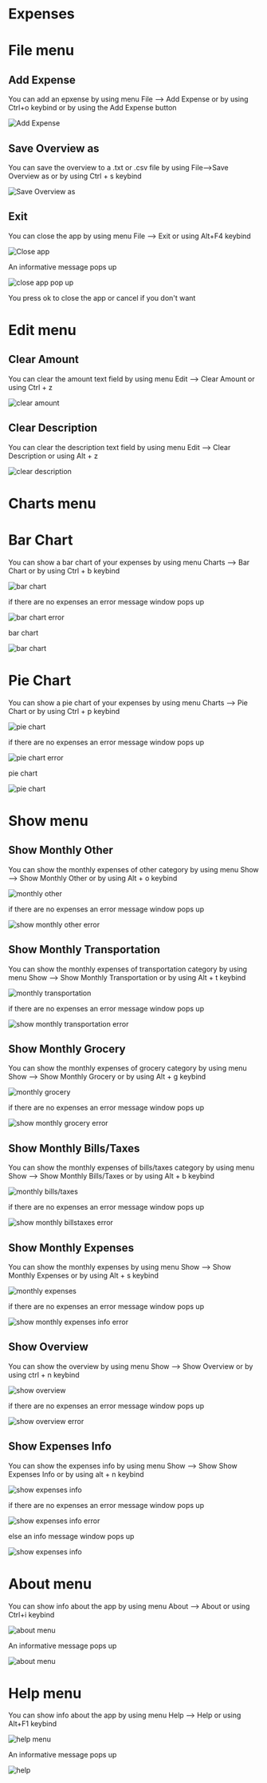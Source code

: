 # Expenses

# File menu

## Add Expense 

You can add an epxense by using menu File --> Add Expense or by using Ctrl+o keybind or by using the Add Expense button

<p><img src="File menu/add expense.png" title="Add Expense"/></p>

## Save Overview as

You can save the overview to a .txt or .csv file by using File-->Save Overview as or by using Ctrl + s keybind

<p><img src="File menu/save overview as.png" title="Save Overview as"/></p>

## Exit

You can close the app by using menu File --> Exit or using Alt+F4 keybind

<p><img src = "File menu/close app.png" title="Close app"></p>

An informative message pops up

<p><img src ="File menu/close app pop up.png" title="close app pop up"/> </p>

You press ok to close the app or cancel if you don't want

# Edit menu

## Clear Amount

You can clear the amount text field by using menu Edit --> Clear Amount or using Ctrl + z

<p><img src = "Edit menu/clear amount.png" title = "clear amount"/></p>

## Clear Description

You can clear the description text field by using menu Edit --> Clear Description or using Alt + z

<p><img src = "Edit menu/clear description.png" title = "clear description"/></p>

# Charts menu

# Bar Chart

You can show a bar chart of your expenses by using menu Charts --> Bar Chart or by using Ctrl + b keybind

<p><img src ="Charts menu/bar chart.png" title="bar chart"/></p>

if there are no expenses an error message window pops up

<p><img src ="Charts menu/bar chart error.png" title="bar chart error"/></p>

bar chart

<p><img src ="Charts menu/bar.png" title="bar chart"/></p>


# Pie Chart


You can show a pie chart of your expenses by using menu Charts --> Pie Chart or by using Ctrl + p keybind

<p><img src ="Charts menu/pie chart.png" title="pie chart"/></p>

if there are no expenses an error message window pops up

<p><img src ="Charts menu/pie chart error.png" title="pie chart error"/></p>

pie chart

<p><img src="Charts menu/pie.png" title="pie chart"/></p>


# Show menu

## Show Monthly Other

You can show the monthly expenses of other category by using menu Show --> Show Monthly Other or by using Alt + o keybind

<p><img src ="Show menu/show monthly other.png" title="monthly other"/> </p>

if there are no expenses an error message window pops up

<p><img src ="Show menu/show monthly other error.png" title="show monthly other error"/></p>



## Show Monthly Transportation

You can show the monthly expenses of transportation category by using menu Show --> Show Monthly Transportation or by using Alt + t keybind

<p><img src ="Show menu/show monthly transportation.png" title="monthly transportation"/> </p>

if there are no expenses an error message window pops up

<p><img src ="Show menu/show monthly transportation error.png" title="show monthly transportation error"/></p>


## Show Monthly Grocery

You can show the monthly expenses of grocery category by using menu Show --> Show Monthly Grocery or by using Alt + g keybind

<p><img src ="Show menu/show monthly grocery.png" title="monthly grocery"/> </p>

if there are no expenses an error message window pops up

<p><img src ="Show menu/show monthly grocery error.png" title="show monthly grocery error"/></p>


## Show Monthly Bills/Taxes

You can show the monthly expenses of bills/taxes category by using menu Show --> Show Monthly Bills/Taxes or by using Alt + b keybind

<p><img src ="Show menu/show monthly billstaxes.png" title="monthly bills/taxes"/> </p>

if there are no expenses an error message window pops up

<p><img src ="Show menu/show monthly billstaxes error.png" title="show monthly billstaxes error"/></p>


## Show Monthly Expenses

You can show the monthly expenses  by using menu Show --> Show Monthly Expenses or by using Alt + s keybind

<p><img src ="Show menu/show monthly expenses.png" title="monthly expenses"/> </p>

if there are no expenses an error message window pops up

<p><img src ="Show menu/show monthly expenses error.png" title="show monthly expenses info error"/></p>


## Show Overview

You can show the overview  by using menu Show --> Show Overview or by using ctrl + n keybind

<p><img src ="Show menu/show overview.png" title="show overview"/> </p>

if there are no expenses an error message window pops up

<p><img src ="Show menu/show overview error.png" title="show overview error"/></p>


## Show Expenses Info

You can show the expenses info by using menu Show --> Show Show Expenses Info or by using alt + n keybind

<p><img src ="Show menu/show expenses info.png" title="show expenses info"/> </p>

if there are no expenses an error message window pops up

<p><img src ="Show menu/show expenses info error.png" title="show expenses info error"/></p>

else an info message window pops up

<p><img src= "Show menu/show expenses info corr.png" title="show expenses info"/></p>


# About menu

You can show info about the app by using menu About --> About or using Ctrl+i keybind

<p><img src="About menu/about menu.png" title="about menu"/></p>

An informative message pops up

<p><img src="About menu/about.png" title="about menu"/></p> 

# Help menu

You can show info about the app by using menu Help --> Help or using Alt+F1 keybind

<p><img src="Help menu/help menu.png" title="help menu"/></p>

An informative message pops up

<p><img src="Help menu/help.png" title="help"/></p> 